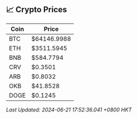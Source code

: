 ## 📈 Crypto Prices

| Coin | Price |
| ---- | ----- |
| BTC | $64146.9988 |
| ETH | $3511.5945 |
| BNB | $584.7794 |
| CRV | $0.3501 |
| ARB | $0.8032 |
| OKB | $41.8528 |
| DOGE | $0.1245 |

_Last Updated: 2024-06-21 17:52:36.041 +0800 HKT_